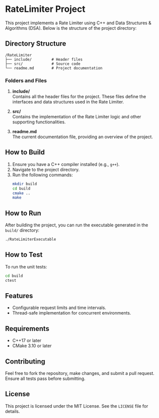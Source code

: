 # RateLimiter Project

This project implements a Rate Limiter using C++ and Data Structures & Algorithms (DSA). Below is the structure of the project directory:

## Directory Structure

```
/RateLimiter
├── include/         # Header files
├── src/             # Source code 
└── readme.md        # Project documentation
```

### Folders and Files

1. **include/**  
    Contains all the header files for the project. These files define the interfaces and data structures used in the Rate Limiter.

2. **src/**  
    Contains the implementation of the Rate Limiter logic and other supporting functionalities.


5. **readme.md**  
    The current documentation file, providing an overview of the project.

## How to Build

1. Ensure you have a C++ compiler installed (e.g., `g++`).
2. Navigate to the project directory.
3. Run the following commands:
    ```bash
    mkdir build
    cd build
    cmake ..
    make
    ```

## How to Run

After building the project, you can run the executable generated in the `build/` directory:
```bash
./RateLimiterExecutable
```

## How to Test

To run the unit tests:
```bash
cd build
ctest
```

## Features

- Configurable request limits and time intervals.
- Thread-safe implementation for concurrent environments.

## Requirements

- C++17 or later
- CMake 3.10 or later

## Contributing

Feel free to fork the repository, make changes, and submit a pull request. Ensure all tests pass before submitting.

## License

This project is licensed under the MIT License. See the `LICENSE` file for details.